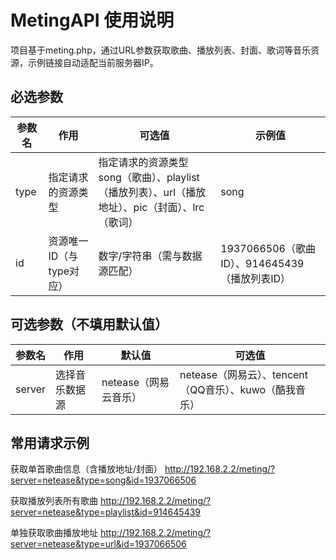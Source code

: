 # MetingAPI 使用说明
项目基于meting.php，通过URL参数获取歌曲、播放列表、封面、歌词等音乐资源，示例链接自动适配当前服务器IP。

## 必选参数
|  参数名  |  作用  |  可选值  | 示例值 |
|  ----  | ----  |  ----  | ----  |
| type  | 指定请求的资源类型 |  指定请求的资源类型	song（歌曲）、playlist（播放列表）、url（播放地址）、pic（封面）、lrc（歌词）|	song |
| id  | 资源唯一ID（与type对应）|	数字/字符串（需与数据源匹配）|	1937066506（歌曲ID）、914645439（播放列表ID）

## 可选参数（不填用默认值）
| 参数名|	作用	|默认值	|可选值|
|  ----  | ----  |  ----  | ----  |
|server |	选择音乐数据源	|netease（网易云音乐）|	netease（网易云）、tencent（QQ音乐）、kuwo（酷我音乐）|

## 常用请求示例
获取单首歌曲信息（含播放地址/封面）
http://192.168.2.2/meting/?server=netease&type=song&id=1937066506

获取播放列表所有歌曲
http://192.168.2.2/meting/?server=netease&type=playlist&id=914645439

单独获取歌曲播放地址
http://192.168.2.2/meting/?server=netease&type=url&id=1937066506

